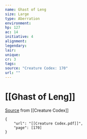 ```yaml
---
name: Ghast of Leng
size: Large
type: Aberration
environment: 
hp: 127
ac: 14
initiative: 4
alignment: 
legendary: 
lair: 
unique: 
cr: 3
tags: 
source: "Creature Codex: 170"
url: ""
---
```

# [[Ghast of Leng]]

[Source](zotero://open-pdf/library/items/NTNKJRHG?page=170) from [[Creature Codex]]

```pdf
{
	"url": "[[Creature Codex.pdf]]",
	"page": [170]
}
```

